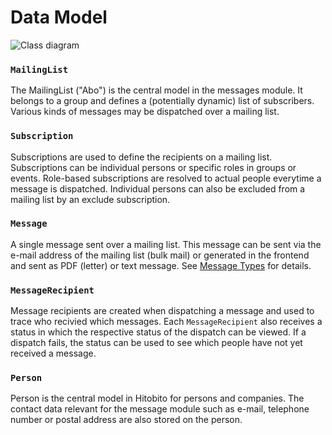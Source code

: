 # Data Model

![Class diagram](_diagrams/messages-abo.svg)

### `MailingList`
The MailingList ("Abo") is the central model in the messages module. It belongs to a group and defines a (potentially dynamic) list of subscribers. Various kinds of messages may be dispatched over a mailing list.

### `Subscription`

Subscriptions are used to define the recipients on a mailing list. Subscriptions can be individual persons or specific roles in groups or events. Role-based subscriptions are resolved to actual people everytime a message is dispatched. Individual persons can also be excluded from a mailing list by an exclude subscription.

### `Message`

A single message sent over a mailing list. This message can be sent via the e-mail address of the mailing list (bulk mail) or generated in the frontend and sent as PDF (letter) or text message. See [Message Types](./message_types.md) for details.

### `MessageRecipient`
Message recipients are created when dispatching a message and used to trace who recivied which messages.  Each `MessageRecipient` also receives a status in which the respective status of the dispatch can be viewed. If a dispatch fails, the status can be used to see which people have not yet received a message.

### `Person`
Person is the central model in Hitobito for persons and companies. The contact data relevant for the message module such as e-mail, telephone number or postal address are also stored on the person.
